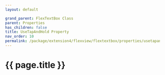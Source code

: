 ```yaml
---
layout: default

grand_parent: FlexTextBox Class
parent: Properties
has_children: false
title: UseTapAndHold Property
nav_order: 10
permalink: /package/extension4/flexview/flextextbox/properties/usetapandhold
---
```

# {{ page.title }}